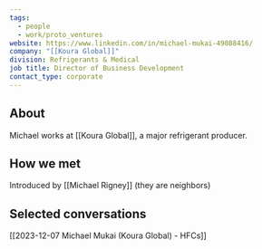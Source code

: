 ```yaml
---
tags:
  - people
  - work/proto_ventures
website: https://www.linkedin.com/in/michael-mukai-49088416/
company: "[[Koura Global]]"
division: Refrigerants & Medical
job title: Director of Business Development
contact_type: corporate
---
```

## About
Michael works at [[Koura Global]], a major refrigerant producer.

## How we met
Introduced by [[Michael Rigney]] (they are neighbors)

## Selected conversations
[[2023-12-07 Michael Mukai (Koura Global) - HFCs]]